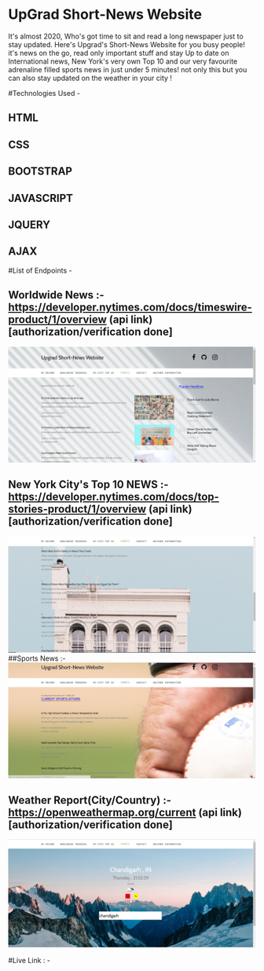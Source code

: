 # UpGrad Short-News Website

It's almost 2020, Who's got time to sit and read a long newspaper just to stay updated.
Here's Upgrad's Short-News Website for you busy people! it's news on the go, read only
important stuff and stay Up to date on International news, New York's very own Top 10
and our very favourite adrenaline filled sports news in just under 5 minutes! not only
this but you can also stay updated on the weather in your city !    

#Technologies Used -
## HTML
## CSS
## BOOTSTRAP
## JAVASCRIPT
## JQUERY
## AJAX

#List of Endpoints - 
## Worldwide News :- https://developer.nytimes.com/docs/timeswire-product/1/overview  (api link)[authorization/verification done]
 ![](images/todoapp.JPG)
## New York City's Top 10 NEWS  :- https://developer.nytimes.com/docs/top-stories-product/1/overview (api link)[authorization/verification done]
 ![](images/nycitytop10.jpg)
##Sports News :-
 ![](images/sportsrm.jpg)
## Weather Report(City/Country) :- https://openweathermap.org/current (api link)[authorization/verification done]
 ![](images/weatherrm.JPG)

#Live Link : - 
